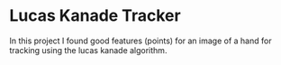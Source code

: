 # Lucas Kanade Tracker

In this project I found good features (points) for an image of a hand for tracking using the lucas kanade algorithm. 
